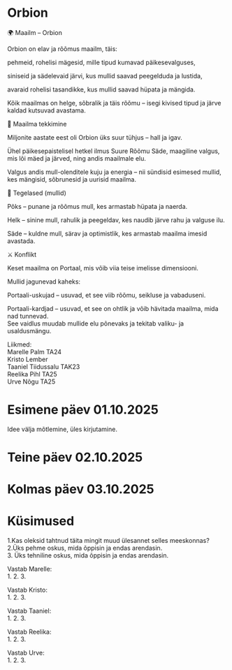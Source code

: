 # Orbion

🌍 Maailm – Orbion

Orbion on elav ja rõõmus maailm, täis:

pehmeid, rohelisi mägesid, mille tipud kumavad päikesevalguses,

siniseid ja sädelevaid järvi, kus mullid saavad peegelduda ja lustida,

avaraid rohelisi tasandikke, kus mullid saavad hüpata ja mängida.

Kõik maailmas on helge, sõbralik ja täis rõõmu – isegi kivised tipud ja järve kaldad kutsuvad avastama.

🌱 Maailma tekkimine

Miljonite aastate eest oli Orbion üks suur tühjus – hall ja igav.

Ühel päikesepaistelisel hetkel ilmus Suure Rõõmu Säde, maagiline valgus, mis lõi mäed ja järved, ning andis maailmale elu.

Valgus andis mull-olenditele kuju ja energia – nii sündisid esimesed mullid, kes mängisid, sõbrunesid ja uurisid maailma.

👤 Tegelased (mullid)

Põks – punane ja rõõmus mull, kes armastab hüpata ja naerda.

Helk – sinine mull, rahulik ja peegeldav, kes naudib järve rahu ja valguse ilu.

Säde – kuldne mull, särav ja optimistlik, kes armastab maailma imesid avastada.

⚔️ Konflikt

Keset maailma on Portaal, mis võib viia teise imelisse dimensiooni.

Mullid jagunevad kaheks:

Portaali-uskujad – usuvad, et see viib rõõmu, seikluse ja vabaduseni.

Portaali-kardjad – usuvad, et see on ohtlik ja võib hävitada maailma, mida nad tunnevad. <br>
See vaidlus muudab mullide elu põnevaks ja tekitab valiku- ja usaldusmängu.



Liikmed: <br>
Marelle Palm TA24 <br>
Kristo Lember <br>
Taaniel Tiidussalu TAK23 <br>
Reelika Pihl TA25 <br>
Urve Nõgu TA25 <br>

<h1>Esimene päev 01.10.2025</h1>

Idee välja mõtlemine, üles kirjutamine.

<h1>Teine päev 02.10.2025</h1>
<h1>Kolmas päev 03.10.2025</h1>

<h1>Küsimused</h1>
1.Kas oleksid tahtnud täita mingit muud ülesannet selles meeskonnas? <br>
2.Üks pehme oskus, mida õppisin ja endas arendasin. <br>
3. Üks tehniline oskus, mida õppisin ja endas arendasin. <br>
 
Vastab Marelle: <br>
1. 
2. 
3. 

Vastab Kristo: <br>
1. 
2. 
3. 

Vastab Taaniel: <br>
1. 
2. 
3. 

Vastab Reelika: <br>
1. 
2. 
3. 

Vastab Urve: <br>
1. 
2. 
3. 

